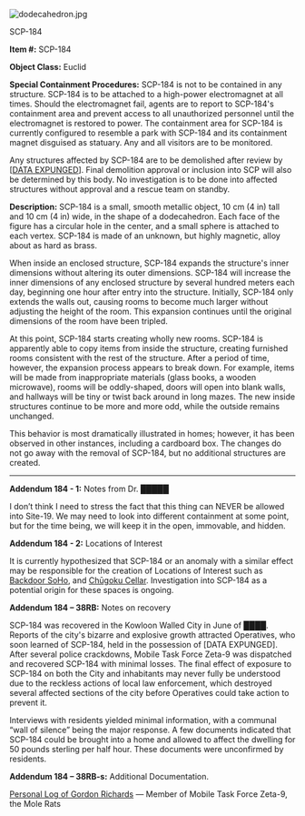 ![dodecahedron.jpg](http://scp-wiki.wdfiles.com/local--files/scp-184/dodecahedron.jpg)

SCP-184

**Item #:** SCP-184

**Object Class:** Euclid

**Special Containment Procedures:** SCP-184 is not to be contained in any structure. SCP-184 is to be attached to a high-power electromagnet at all times. Should the electromagnet fail, agents are to report to SCP-184's containment area and prevent access to all unauthorized personnel until the electromagnet is restored to power. The containment area for SCP-184 is currently configured to resemble a park with SCP-184 and its containment magnet disguised as statuary. Any and all visitors are to be monitored.

Any structures affected by SCP-184 are to be demolished after review by \[[DATA EXPUNGED](/code-name-the-truth)\]. Final demolition approval or inclusion into SCP will also be determined by this body. No investigation is to be done into affected structures without approval and a rescue team on standby.

**Description:** SCP-184 is a small, smooth metallic object, 10 cm (4 in) tall and 10 cm (4 in) wide, in the shape of a dodecahedron. Each face of the figure has a circular hole in the center, and a small sphere is attached to each vertex. SCP-184 is made of an unknown, but highly magnetic, alloy about as hard as brass.

When inside an enclosed structure, SCP-184 expands the structure's inner dimensions without altering its outer dimensions. SCP-184 will increase the inner dimensions of any enclosed structure by several hundred meters each day, beginning one hour after entry into the structure. Initially, SCP-184 only extends the walls out, causing rooms to become much larger without adjusting the height of the room. This expansion continues until the original dimensions of the room have been tripled.

At this point, SCP-184 starts creating wholly new rooms. SCP-184 is apparently able to copy items from inside the structure, creating furnished rooms consistent with the rest of the structure. After a period of time, however, the expansion process appears to break down. For example, items will be made from inappropriate materials (glass books, a wooden microwave), rooms will be oddly-shaped, doors will open into blank walls, and hallways will be tiny or twist back around in long mazes. The new inside structures continue to be more and more odd, while the outside remains unchanged.

This behavior is most dramatically illustrated in homes; however, it has been observed in other instances, including a cardboard box. The changes do not go away with the removal of SCP-184, but no additional structures are created.

* * *

**Addendum 184 - 1:** Notes from Dr. █████

I don’t think I need to stress the fact that this thing can NEVER be allowed into Site-19. We may need to look into different containment at some point, but for the time being, we will keep it in the open, immovable, and hidden.

**Addendum 184 - 2:** Locations of Interest

It is currently hypothesized that SCP-184 or an anomaly with a similar effect may be responsible for the creation of Locations of Interest such as [Backdoor SoHo](/alternate-character-interpretations), and [Chūgoku Cellar](/making-a-scene). Investigation into SCP-184 as a potential origin for these spaces is ongoing.

**Addendum 184 – 38RB:** Notes on recovery

SCP-184 was recovered in the Kowloon Walled City in June of ████. Reports of the city's bizarre and explosive growth attracted Operatives, who soon learned of SCP-184, held in the possession of \[DATA EXPUNGED\]. After several police crackdowns, Mobile Task Force Zeta-9 was dispatched and recovered SCP-184 with minimal losses. The final effect of exposure to SCP-184 on both the City and inhabitants may never fully be understood due to the reckless actions of local law enforcement, which destroyed several affected sections of the city before Operatives could take action to prevent it.

Interviews with residents yielded minimal information, with a communal “wall of silence” being the major response. A few documents indicated that SCP-184 could be brought into a home and allowed to affect the dwelling for 50 pounds sterling per half hour. These documents were unconfirmed by residents.

**Addendum 184 – 38RB-s:** Additional Documentation.

[Personal Log of Gordon Richards](/personal-log-of-gordon-richards) — Member of Mobile Task Force Zeta-9, the Mole Rats